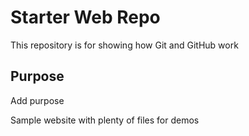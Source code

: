 # Starter Web Repo

This repository is for showing how Git and GitHub work

## Purpose
Add purpose 

Sample website with plenty of files for demos
